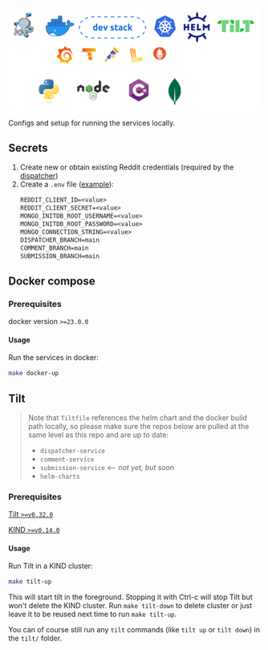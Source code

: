 <img src="logos.svg" width=500>

Configs and setup for running the services locally.

## Secrets

1. Create new or obtain existing Reddit credentials (required by the [dispatcher](https://github.com/flam-flam/dispatcher-service))
2. Create a `.env` file ([example](./example.env)):
    ```env
    REDDIT_CLIENT_ID=<value>
    REDDIT_CLIENT_SECRET=<value>
    MONGO_INITDB_ROOT_USERNAME=<value>
    MONGO_INITDB_ROOT_PASSWORD=<value>
    MONGO_CONNECTION_STRING=<value>
    DISPATCHER_BRANCH=main
    COMMENT_BRANCH=main
    SUBMISSION_BRANCH=main
    ```

## Docker compose

### Prerequisites

docker version `>=23.0.0`

#### Usage

Run the services in docker:
```bash
make docker-up
```

## Tilt

>Note that `Tiltfile` references the helm chart and the docker build path
>locally, so please make sure the repos below are pulled at the same level as this repo
>and are up to date:
> - `dispatcher-service`
> - `comment-service`
> - `submission-service` <-- _not yet, but soon_
> - `helm-charts`

### Prerequisites

[Tilt `>=v0.32.0`](https://docs.tilt.dev/install.html)

[KIND `>=v0.14.0`](https://kind.sigs.k8s.io/docs/user/quick-start/)

#### Usage

Run Tilt in a KIND cluster:
```bash
make tilt-up
```

This will start tilt in the foreground. Stopping it with Ctrl-c will stop
Tilt but won't delete the KIND cluster. Run `make tilt-down` to delete
cluster or just leave it to be reused next time to run `make tilt-up`.

You can of course still run any `tilt` commands (like `tilt up` or `tilt down`) in the `tilt/` folder.
